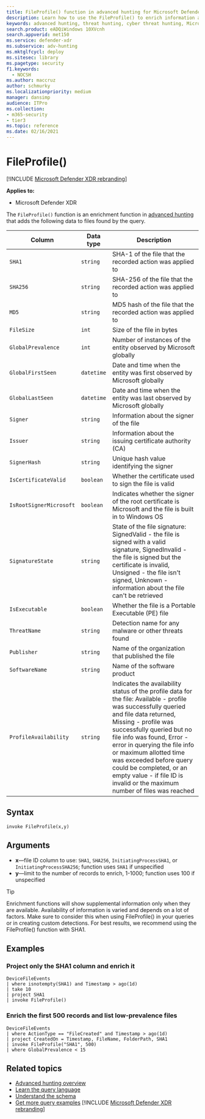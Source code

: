 ```yaml
---
title: FileProfile() function in advanced hunting for Microsoft Defender XDR
description: Learn how to use the FileProfile() to enrich information about files in your advanced hunting query results
keywords: advanced hunting, threat hunting, cyber threat hunting, Microsoft Defender XDR, microsoft 365, m365, search, query, telemetry, schema reference, kusto, FileProfile, file profile, function, enrichment
search.product: eADQiWindows 10XVcnh
search.appverid: met150
ms.service: defender-xdr
ms.subservice: adv-hunting
ms.mktglfcycl: deploy
ms.sitesec: library
ms.pagetype: security
f1.keywords: 
  - NOCSH
ms.author: maccruz
author: schmurky
ms.localizationpriority: medium
manager: dansimp
audience: ITPro
ms.collection: 
- m365-security
- tier3
ms.topic: reference
ms.date: 02/16/2021
---
```


# FileProfile()

[!INCLUDE [Microsoft Defender XDR rebranding](../includes/microsoft-defender.md)]


**Applies to:**
- Microsoft Defender XDR

The `FileProfile()` function is an enrichment function in [advanced hunting](advanced-hunting-overview.md) that adds the following data to files found by the query.

| Column | Data type | Description |
|------------|---------------|-------------|
| `SHA1` | `string` | SHA-1 of the file that the recorded action was applied to |
| `SHA256` | `string` | SHA-256 of the file that the recorded action was applied to |
| `MD5` | `string` | MD5 hash of the file that the recorded action was applied to |
| `FileSize` | `int` | Size of the file in bytes |
| `GlobalPrevalence` | `int` | Number of instances of the entity observed by Microsoft globally |
| `GlobalFirstSeen` | `datetime` | Date and time when the entity was first observed by Microsoft globally |
| `GlobalLastSeen` | `datetime` | Date and time when the entity was last observed by Microsoft globally |
| `Signer` | `string` | Information about the signer of the file |
| `Issuer` | `string` | Information about the issuing certificate authority (CA) |
| `SignerHash` | `string` | Unique hash value identifying the signer |
| `IsCertificateValid` | `boolean` | Whether the certificate used to sign the file is valid |
| `IsRootSignerMicrosoft` | `boolean` | Indicates whether the signer of the root certificate is Microsoft and the file is built in to Windows OS |
| `SignatureState` | `string` | State of the file signature: SignedValid - the file is signed with a valid signature, SignedInvalid - the file is signed but the certificate is invalid, Unsigned - the file isn't signed, Unknown - information about the file can't be retrieved
| `IsExecutable` | `boolean` | Whether the file is a Portable Executable (PE) file |
| `ThreatName` | `string` | Detection name for any malware or other threats found |
| `Publisher` | `string` | Name of the organization that published the file |
| `SoftwareName` | `string` | Name of the software product |
| `ProfileAvailability` | `string` | Indicates the availability status of the profile data for the file: Available - profile was successfully queried and file data returned, Missing - profile was successfully queried but no file info was found, Error - error in querying the file info or maximum allotted time was exceeded before query could be completed, or an empty value - if file ID is invalid or the maximum number of files was reached |




## Syntax

```kusto
invoke FileProfile(x,y)
```

## Arguments

- **x**—file ID column to use: `SHA1`, `SHA256`, `InitiatingProcessSHA1`, or `InitiatingProcessSHA256`; function uses `SHA1` if unspecified
- **y**—limit to the number of records to enrich, 1-1000; function uses 100 if unspecified


> [!TIP]
> Enrichment functions will show supplemental information only when they are available. Availability of information is varied and depends on a lot of factors. Make sure to consider this when using FileProfile() in your queries or in creating custom detections. For best results, we recommend using the FileProfile() function with SHA1.

## Examples

### Project only the SHA1 column and enrich it

```kusto
DeviceFileEvents
| where isnotempty(SHA1) and Timestamp > ago(1d)
| take 10
| project SHA1
| invoke FileProfile()
```

### Enrich the first 500 records and list low-prevalence files

```kusto
DeviceFileEvents
| where ActionType == "FileCreated" and Timestamp > ago(1d)
| project CreatedOn = Timestamp, FileName, FolderPath, SHA1
| invoke FileProfile("SHA1", 500) 
| where GlobalPrevalence < 15
```

## Related topics
- [Advanced hunting overview](advanced-hunting-overview.md)
- [Learn the query language](advanced-hunting-query-language.md)
- [Understand the schema](advanced-hunting-schema-tables.md)
- [Get more query examples](advanced-hunting-shared-queries.md)
[!INCLUDE [Microsoft Defender XDR rebranding](../includes/defender-m3d-techcommunity.md)]
